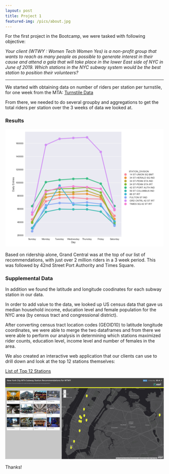 ```yaml
---
layout: post
title: Project 1 
featured-img: /pics/about.jpg
---
```


For the first project in the Bootcamp, we were tasked with following objective:

 _Your client (WTWY : Women Tech Women Yes) is a non-profit group that wants to reach as many people as possible to generate interest in their cause and attend a gala that will take place in the lower East side of NYC in June of 2019.  Which stations in the NYC subway system would be the best station to position their volunteers?_

-----

We started with obtaining data on number of riders per station per turnstile, for one week from the MTA:
[Turnstile Data](http://web.mta.info/developers/turnstile.html)


From there, we needed to do several groupby and aggregations to get the total riders per station over the 3 weeks of data we looked at.

### Results
![alt_text](/pics/rainbow_plot.png)

Based on ridership alone, Grand Central was at the top of our list of recommendations, with just over 2 million riders in a 3 week period.  This was followed by 42nd Street Port Authority and Times Square. 


### Supplemental Data 

In addition we found the latitude and longitude coodinates for each subway station in our data.

In order to add value to the data, we looked up US census data that gave us median household income, education level and female population for the NYC area (by census tract and congressional district).

After converting census tract location codes (GEOID10) to latitude longitude coordinates, we were able to merge the two dataframes and from there we were able to perform our analysis in determining which stations maximized rider counts, education level, income level and number of females in the area.

We also created an interactive web application that our clients can use to drill down and look at the top 12 stations themselves:

[List of Top 12 Stations](https://arcg.is/1TzKD8)

![alt_text](/pics/mta_recommendation.png)

Thanks!
